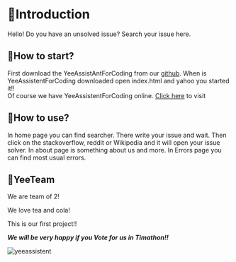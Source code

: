 
# 🦖Introduction
   Hello! Do you have an unsolved issue? Search your issue here.
   
## 🦕How to start?
   First download the YeeAssistAntForCoding from our [github](https://github.com/yeesaurus/yeeassistentforcoding).
   When is YeeAssistentForCoding downloaded open index.html and yahoo you started it!!   
   Of course we have YeeAssistentForCoding online. [Click here](https://yeesaurus.github.io/yeeassistentforcoding/) to visit
   
## 🦕How to use?
  In home page you can find searcher. There write your issue and wait. Then click on the stackoverflow, reddit or Wikipedia and it will open your issue solver. In about page is something about us and more. In Errors page you can find most usual errors.

## 🦕YeeTeam
   We are team of 2!
   
   We love tea and cola!
   
   This is our first project!!
   
   ***We will be very happy if you Vote for us in Timathon!!***
   
   ![yeeassistent](https://user-images.githubusercontent.com/76060398/106174923-cd75c180-6195-11eb-9dda-d13eb348bfd7.png)
   
 

